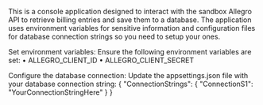 This is a console application designed to interact with the sandbox Allegro API to retrieve billing entries and save them to a database. The application uses environment variables for sensitive information and configuration files for database connection strings so you need to setup your ones.


Set environment variables: Ensure the following environment variables are set:
•	ALLEGRO_CLIENT_ID
•	ALLEGRO_CLIENT_SECRET


Configure the database connection: Update the appsettings.json file with your database connection string:
{
    "ConnectionStrings": {
      "ConnectionS1": "YourConnectionStringHere"
  }
}
    
